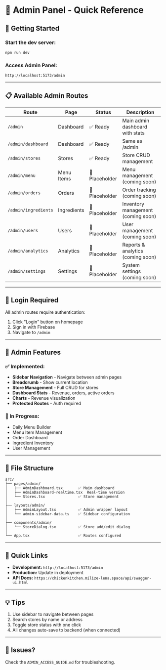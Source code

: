 # 🎯 Admin Panel - Quick Reference

## 🚀 Getting Started

### Start the dev server:
```bash
npm run dev
```

### Access Admin Panel:
```
http://localhost:5173/admin
```

---

## 📋 Available Admin Routes

| Route | Page | Status | Description |
|-------|------|--------|-------------|
| `/admin` | Dashboard | ✅ Ready | Main admin dashboard with stats |
| `/admin/dashboard` | Dashboard | ✅ Ready | Same as /admin |
| `/admin/stores` | Stores | ✅ Ready | Store CRUD management |
| `/admin/menu` | Menu Items | 🚧 Placeholder | Menu management (coming soon) |
| `/admin/orders` | Orders | 🚧 Placeholder | Order tracking (coming soon) |
| `/admin/ingredients` | Ingredients | 🚧 Placeholder | Inventory management (coming soon) |
| `/admin/users` | Users | 🚧 Placeholder | User management (coming soon) |
| `/admin/analytics` | Analytics | 🚧 Placeholder | Reports & analytics (coming soon) |
| `/admin/settings` | Settings | 🚧 Placeholder | System settings (coming soon) |

---

## 🔑 Login Required

All admin routes require authentication:
1. Click "Login" button on homepage
2. Sign in with Firebase
3. Navigate to `/admin`

---

## 🎨 Admin Features

### ✅ Implemented:
- **Sidebar Navigation** - Navigate between admin pages
- **Breadcrumb** - Show current location
- **Store Management** - Full CRUD for stores
- **Dashboard Stats** - Revenue, orders, active orders
- **Charts** - Revenue visualization
- **Protected Routes** - Auth required

### 🚧 In Progress:
- Daily Menu Builder
- Menu Item Management
- Order Dashboard
- Ingredient Inventory
- User Management

---

## 📁 File Structure

```
src/
├── pages/admin/
│   ├── AdminDashboard.tsx       ✅ Main dashboard
│   ├── AdminDashboard-realtime.tsx  Real-time version
│   └── Stores.tsx               ✅ Store management
│
├── layouts/admin/
│   ├── AdminLayout.tsx          ✅ Admin wrapper layout
│   └── admin-sidebar-data.ts    ✅ Sidebar configuration
│
├── components/admin/
│   └── StoreDialog.tsx          ✅ Store add/edit dialog
│
└── App.tsx                      ✅ Routes configured
```

---

## 🔗 Quick Links

- **Development:** `http://localhost:5173/admin`
- **Production:** Update in deployment
- **API Docs:** `https://chickenkitchen.milize-lena.space/api/swagger-ui.html`

---

## 💡 Tips

1. Use sidebar to navigate between pages
2. Search stores by name or address
3. Toggle store status with one click
4. All changes auto-save to backend (when connected)

---

## 🐛 Issues?

Check the `ADMIN_ACCESS_GUIDE.md` for troubleshooting.
